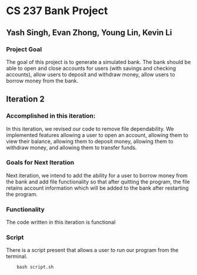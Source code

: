 # CS 237 Bank Project
## Yash Singh, Evan Zhong, Young Lin, Kevin Li
### Project Goal
The goal of this project is to generate a simulated bank. The bank should be able to open and close accounts for users (with savings and checking accounts), allow users to deposit and withdraw money, allow users to borrow money from the bank. 
## Iteration 2
### Accomplished in this iteration:
In this iteration, we revised our code to remove file dependability. We implemented features allowing a user to open an account, allowing them to view their balance, allowing them to deposit money, allowing them to withdraw money, and allowing them to transfer funds. 
### Goals for Next Iteration
Next iteration, we intend to add the ability for a user to borrow money from the bank and add file functionality so that after quitting the program, the file retains account information which will be added to the bank after restarting the program. 
### Functionality
The code written in this iteration is functional
### Script
There is a script present that allows a user to run our program from the terminal. 
 
        bash script.sh
